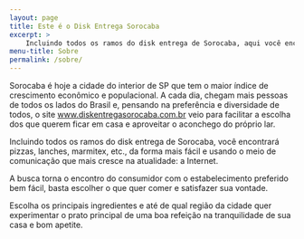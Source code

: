 ```yaml
---
layout: page
title: Este é o Disk Entrega Sorocaba
excerpt: >
    Incluindo todos os ramos do disk entrega de Sorocaba, aqui você encontra pizzas, lanches, marmitex e vários outros serviços, da forma mais fácil e em qualquer dispositivo, sem precisar instalar nada.
menu-title: Sobre
permalink: /sobre/
---
```


Sorocaba é hoje a cidade do interior de SP que tem o maior índice de crescimento econômico e populacional. A cada dia, chegam mais pessoas de todos os lados do Brasil e, pensando na preferência e diversidade de todos, o site www.diskentregasorocaba.com.br veio para facilitar a escolha dos que querem ficar em casa e aproveitar o aconchego do próprio lar.

Incluindo todos os ramos do disk entrega de Sorocaba, você encontrará pizzas, lanches, marmitex, etc., da forma mais fácil e usando o meio de comunicação que mais cresce na atualidade: a Internet.

A busca torna o encontro do consumidor com o estabelecimento preferido bem fácil, basta escolher o que quer comer e satisfazer sua vontade.

Escolha os principais ingredientes e até de qual região da cidade quer experimentar o prato principal de uma boa refeição na tranquilidade de sua casa e bom apetite.

